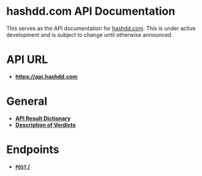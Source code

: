 # hashdd.com API Documentation

This serves as the API documentation for [hashdd.com](https://www.hashdd.com). This is under active development and is subject to change until otherwise announced. 

# API URL
- **https://api.hashdd.com**


# General
- **[API Result Dictionary](https://github.com/hashdd/api_documentation/blob/master/general/result.md)**
- **[Description of Verdicts](https://github.com/hashdd/api_documentation/blob/master/general/verdict.md)**

# Endpoints

- **[<code>POST</code> /](https://github.com/hashdd/api_documentation/blob/master/endpoints/POST_status.md)**
